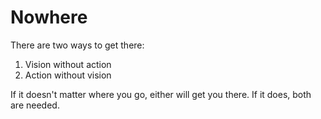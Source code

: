 # Nowhere

There are two ways to get there:

1. Vision without action
2. Action without vision

If it doesn't matter where you go, either will get you there. If it does, both are needed.

